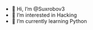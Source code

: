 - 👋 Hi, I’m @Suxrobov3
- 👀 I’m interested in Hacking
- 🌱 I’m currently learning Python

<!---
Suxrobov3/Suxrobov3 is a ✨ special ✨ repository because its `README.md` (this file) appears on your GitHub profile.
You can click the Preview link to take a look at your changes.
--->
